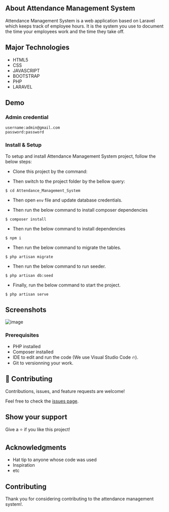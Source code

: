 
## About Attendance Management System

Attendance Management System is a web application based on Laravel which keeps track of employee hours. It is the system you use to document the time your employees work and the time they take off.

## Major Technologies
- HTML5
- CSS
- JAVASCRIPT
- BOOTSTRAP
- PHP
- LARAVEL

## Demo

  ### Admin credential
    username:admin@gmail.com
    password:password


### Install & Setup

To setup and install Attendance Management System project, follow the below steps:
- Clone this project by the command: 


- Then switch to the project folder by the bellow query:

```
$ cd Attendance_Management_System
```

- Then open ```env``` file and update database credentials.

- Then run the below command to install composer dependencies

```
$ composer install
```

- Then run the below command to install dependencies

```
$ npm i
```
- Then run the below command to migrate the tables.

```
$ php artisan migrate 
```
- Then run the below command to run seeder.

```
$ php artisan db:seed 
```

- Finally, run the below command to start the project.

```
$ php artisan serve
```

## Screenshots

![image](https://github.com/ugunNet21/laravel-attendance/assets/45864165/b2a02852-0303-4624-bb06-316db6ae3dd2)


### Prerequisites
- PHP installed
- Composer installed
- IDE to edit and run the code (We use Visual Studio Code 🔥).
- Git to versionning your work.



## 🤝 Contributing
Contributions, issues, and feature requests are welcome!

Feel free to check the [issues page](../../issues/).

## Show your support
Give a ⭐️ if you like this project!

## Acknowledgments
- Hat tip to anyone whose code was used
- Inspiration
- etc

## Contributing

Thank you for considering contributing to the attendance management system!.
